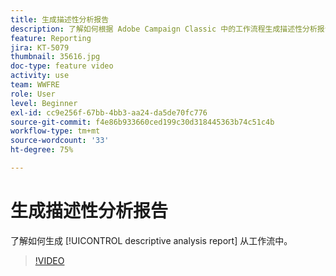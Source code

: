```yaml
---
title: 生成描述性分析报告
description: 了解如何根据 Adobe Campaign Classic 中的工作流程生成描述性分析报告。
feature: Reporting
jira: KT-5079
thumbnail: 35616.jpg
doc-type: feature video
activity: use
team: WWFRE
role: User
level: Beginner
exl-id: cc9e256f-67bb-4bb3-aa24-da5de70fc776
source-git-commit: f4e86b933660ced199c30d318445363b74c51c4b
workflow-type: tm+mt
source-wordcount: '33'
ht-degree: 75%

---
```


# 生成描述性分析报告

了解如何生成 [!UICONTROL descriptive analysis report] 从工作流中。

>[!VIDEO](https://video.tv.adobe.com/v/35616?quality=12&learn=on)
